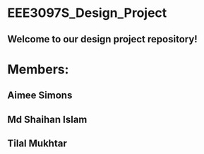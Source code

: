 # EEE3097S_Design_Project

## Welcome to our design project repository!

# Members:
## Aimee Simons
## Md Shaihan Islam  
## Tilal Mukhtar
